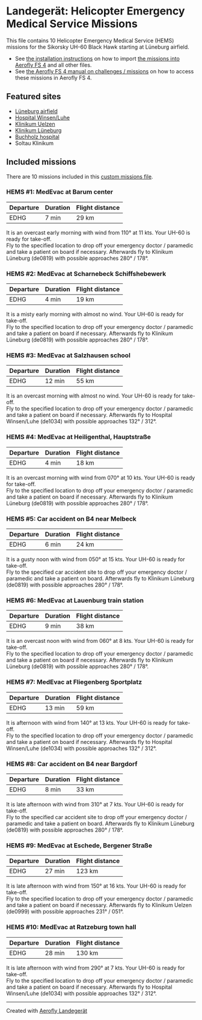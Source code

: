# Landegerät: Helicopter Emergency Medical Service Missions

This file contains 10 Helicopter Emergency Medical Service (HEMS) missions for the Sikorsky UH-60 Black Hawk starting at Lüneburg airfield.

- See [the installation instructions](https://fboes.github.io/aerofly-missions/docs/generic-installation.html) on how to import [the missions into Aerofly FS 4](missions/custom_missions_user.tmc) and all other files.
- See [the Aerofly FS 4 manual on challenges / missions](https://www.aerofly.com/tutorials/missions/) on how to access these missions in Aerofly FS 4.

## Featured sites

- [Lüneburg airfield](https://aip.dfs.de/BasicVFR/2024NOV14/pages/E0E85B4C1707CBD69A599402F931EF2B.html)
- [Hospital Winsen/Luhe](https://aip.dfs.de/BasicVFR/2024NOV14/pages/96CBC2C4BD976E059BA38B44DC6608E0.html)
- [Klinikum Uelzen](https://aip.dfs.de/BasicVFR/2024NOV14/pages/B9542FE4F8FF7580CADA1873E385C223.html)
- [Klinikum Lüneburg](https://aip.dfs.de/BasicVFR/2024NOV14/pages/40ff7f1f0a9d83ba77a680996b897ed3.html)
- [Buchholz hospital](https://aip.dfs.de/BasicVFR/2024NOV14/pages/C52C830CE7D53C64C769A71576C8FAB7.html)
- Soltau Klinikum

## Included missions

There are 10 missions included in this [custom missions file](missions/custom_missions_user.tmc).

### HEMS #1: MedEvac at Barum center

| Departure | Duration | Flight distance |
| --------- | -------- | --------------- |
| EDHG      | 7 min    | 29 km           |

It is an overcast early morning with wind from 110° at 11 kts. Your UH-60 is ready for take-off.  
Fly to the specified location to drop off your emergency doctor / paramedic and take a patient on board if necessary. Afterwards fly to Klinikum Lüneburg (de0819) with possible approaches 280° / 178°.

### HEMS #2: MedEvac at Scharnebeck Schiffshebewerk

| Departure | Duration | Flight distance |
| --------- | -------- | --------------- |
| EDHG      | 4 min    | 19 km           |

It is a misty early morning with almost no wind. Your UH-60 is ready for take-off.  
Fly to the specified location to drop off your emergency doctor / paramedic and take a patient on board if necessary. Afterwards fly to Klinikum Lüneburg (de0819) with possible approaches 280° / 178°.

### HEMS #3: MedEvac at Salzhausen school

| Departure | Duration | Flight distance |
| --------- | -------- | --------------- |
| EDHG      | 12 min   | 55 km           |

It is an overcast morning with almost no wind. Your UH-60 is ready for take-off.  
Fly to the specified location to drop off your emergency doctor / paramedic and take a patient on board if necessary. Afterwards fly to Hospital Winsen/Luhe (de1034) with possible approaches 132° / 312°.

### HEMS #4: MedEvac at Heiligenthal, Hauptstraße

| Departure | Duration | Flight distance |
| --------- | -------- | --------------- |
| EDHG      | 4 min    | 18 km           |

It is an overcast morning with wind from 070° at 10 kts. Your UH-60 is ready for take-off.  
Fly to the specified location to drop off your emergency doctor / paramedic and take a patient on board if necessary. Afterwards fly to Klinikum Lüneburg (de0819) with possible approaches 280° / 178°.

### HEMS #5: Car accident on B4 near Melbeck

| Departure | Duration | Flight distance |
| --------- | -------- | --------------- |
| EDHG      | 6 min    | 24 km           |

It is a gusty noon with wind from 050° at 15 kts. Your UH-60 is ready for take-off.  
Fly to the specified car accident site to drop off your emergency doctor / paramedic and take a patient on board. Afterwards fly to Klinikum Lüneburg (de0819) with possible approaches 280° / 178°.

### HEMS #6: MedEvac at Lauenburg train station

| Departure | Duration | Flight distance |
| --------- | -------- | --------------- |
| EDHG      | 9 min    | 38 km           |

It is an overcast noon with wind from 060° at 8 kts. Your UH-60 is ready for take-off.  
Fly to the specified location to drop off your emergency doctor / paramedic and take a patient on board if necessary. Afterwards fly to Klinikum Lüneburg (de0819) with possible approaches 280° / 178°.

### HEMS #7: MedEvac at Fliegenberg Sportplatz

| Departure | Duration | Flight distance |
| --------- | -------- | --------------- |
| EDHG      | 13 min   | 59 km           |

It is afternoon with wind from 140° at 13 kts. Your UH-60 is ready for take-off.  
Fly to the specified location to drop off your emergency doctor / paramedic and take a patient on board if necessary. Afterwards fly to Hospital Winsen/Luhe (de1034) with possible approaches 132° / 312°.

### HEMS #8: Car accident on B4 near Bargdorf

| Departure | Duration | Flight distance |
| --------- | -------- | --------------- |
| EDHG      | 8 min    | 33 km           |

It is late afternoon with wind from 310° at 7 kts. Your UH-60 is ready for take-off.  
Fly to the specified car accident site to drop off your emergency doctor / paramedic and take a patient on board. Afterwards fly to Klinikum Lüneburg (de0819) with possible approaches 280° / 178°.

### HEMS #9: MedEvac at Eschede, Bergener Straße

| Departure | Duration | Flight distance |
| --------- | -------- | --------------- |
| EDHG      | 27 min   | 123 km          |

It is late afternoon with wind from 150° at 16 kts. Your UH-60 is ready for take-off.  
Fly to the specified location to drop off your emergency doctor / paramedic and take a patient on board if necessary. Afterwards fly to Klinikum Uelzen (de0999) with possible approaches 231° / 051°.

### HEMS #10: MedEvac at Ratzeburg town hall

| Departure | Duration | Flight distance |
| --------- | -------- | --------------- |
| EDHG      | 28 min   | 130 km          |

It is late afternoon with wind from 290° at 7 kts. Your UH-60 is ready for take-off.  
Fly to the specified location to drop off your emergency doctor / paramedic and take a patient on board if necessary. Afterwards fly to Hospital Winsen/Luhe (de1034) with possible approaches 132° / 312°.

---

Created with [Aerofly Landegerät](https://github.com/fboes/aerofly-patterns)

